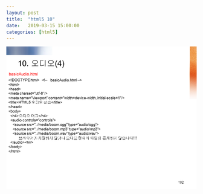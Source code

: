 ```yaml
---
layout: post
title:  "html5 10"
date:   2019-03-15 15:00:00 
categories: [html5]
---
```


![Screen html5_1001](https://raw.githubusercontent.com/javaroadmap/javaroadmap.github.io/master/static/img/_posts/homework/html5_1001.png "Screen html5_1001")

